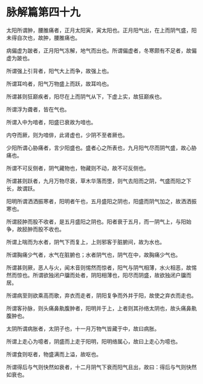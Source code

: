 # 脉解篇第四十九



太阳所谓肿，腰脽痛者，正月太阳寅，寅太阳也。正月阳气出，在上而阴气盛，阳未得自次也，故肿，腰脽痛也。


病偏虚为跛者，正月阳气冻解，地气而出也。所谓偏虚者，冬寒颇有不足者，故偏虚为跛也。


所谓强上引背者，阳气大上而争，故强上也。


所谓耳呜者，阳气万物盛上而跃，故耳呜也。


所谓甚则狂巅疾者，阳尽在上而阴气从下，下虚上实，故狂巅疾也。


所谓浮为聋者，皆在气也。


所谓入中为喑者，阳盛已衰故为喑也。


内夺而厥，则为喑俳，此肾虚也，少阴不至者厥也。


少阳所谓心胁痛者，言少阳盛也。盛者心之所表也，九月阳气尽而阴气盛，故心胁痛也。


所谓不可反侧者，阴气藏物也，物藏则不动，故不可反侧也。


所谓甚则跃者，九月万物尽衰，草木华落而堕，则气去阳而之阴，气盛而阳之下长，故谓跃。


阳明所谓洒洒振寒者，阳明者午也，五月盛阳之阴也，阳盛而阴气加之，故洒洒振寒也。


所谓胫肿而股不收者，是五月盛阳之阴也。阳者衰于五月，而一阴气上，与阳始争，故胫肿而股不收也。


所谓上喘而为水者，阴气下而复上，上则邪客于脏腑间，故为水也。


所谓胸痛少气者，水气在脏腑也；水者阴气也，阴气在中，故胸痛少气也。


所谓甚则厥，恶人与火，闻木音则惕然而惊者，阳气与阴气相薄，水火相恶，故惕然而惊也。所谓欲独闭户牖而处者，阴阳相薄也，阳尽而阴盛，故欲独闭户牖而居。


所谓病至则欲乘高而歌，弃衣而走者，阴阳复争而外并于阳，故使之弃衣而走也。


所谓客孙脉，则头痛鼻鼽腹肿者，阳明并于上，上者则其孙络太阴也，故头痛鼻鼽腹肿也。


太阴所谓病胀者，太阴子也，十一月万物气皆藏于中，故曰病胀。


所谓上走心为噫者，阴盛而上走于阳明，阳明络属心，故曰上走心为噫也。


所谓食则呕者，物盛满而上溢，故呕也。


所谓得后与气则快然如衰者，十二月阴气下衰而阳气且出，故曰：得后与气则快然如衰也。
